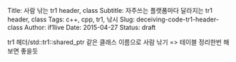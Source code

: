 Title: 사람 낚는 tr1 header, class
Subtitle: 자주쓰는 플랫폼마다 달라지는 tr1 header, class
Tags: c++, cpp, tr1, 낚시
Slug: deceiving-code-tr1-header-class
Author: if1live
Date: 2015-04-27
Status: draft

tr1 헤더/std::tr1::shared_ptr 같은 클래스 이름으로 사람 낚기 => 테이블 정리한번 해보면 좋을듯
